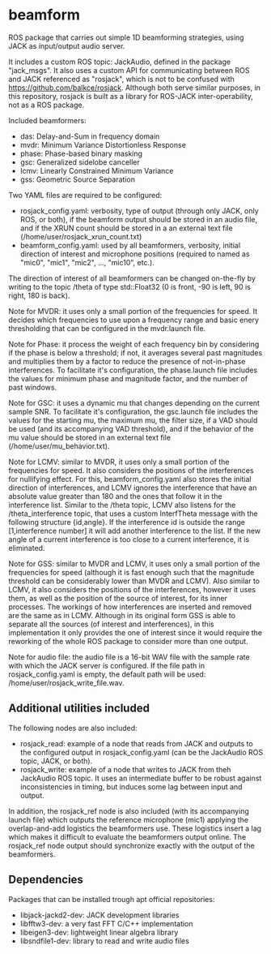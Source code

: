 # beamform
ROS package that carries out simple 1D beamforming strategies, using JACK as input/output audio server.

It includes a custom ROS topic: JackAudio, defined in the package "jack_msgs". It also uses a custom API for communicating between ROS and JACK referenced as "rosjack", which is not to be confused with https://github.com/balkce/rosjack. Although both serve similar purposes, in this repository, rosjack is built as a library for ROS-JACK inter-operability, not as a ROS package.

Included beamformers:
* das: Delay-and-Sum in frequency domain
* mvdr: Minimum Variance Distortionless Response
* phase: Phase-based binary masking
* gsc: Generalized sidelobe canceller
* lcmv: Linearly Constrained Minimum Variance
* gss: Geometric Source Separation

Two YAML files are required to be configured:
* rosjack_config.yaml: verbosity, type of output (through only JACK, only ROS, or both), if the beamform output should be stored in an audio file, and if the XRUN count should be stored in a an external text file (/home/user/rosjack_xrun_count.txt)
* beamform_config.yaml: used by all beamformers, verbosity, initial direction of interest and microphone positions (required to named as "mic0", "mic1", "mic2", ..., "mic10", etc.).

The direction of interest of all beamformers can be changed on-the-fly by writing to the topic /theta of type std::Float32 (0 is front, -90 is left, 90 is right, 180 is back).

Note for MVDR: it uses only a small portion of the frequencies for speed. It decides which frequencies to use upon a frequency range and basic enery thresholding that can be configured in the mvdr.launch file.

Note for Phase: it process the weight of each frequency bin by considering if the phase is below a threshold; if not, it averages several past magnitudes and multiplies them by a factor to reduce the presence of not-in-phase interferences. To facilitate it's configuration, the phase.launch file includes the values for minimum phase and magnitude factor, and the number of past windows.

Note for GSC: it uses a dynamic mu that changes depending on the current sample SNR. To facilitate it's configuration, the gsc.launch file includes the values for the starting mu, the maximum mu, the filter size, if a VAD should be used (and its accompanying VAD threshold), and if the behavior of the mu value should be stored in an external text file (/home/user/mu_behavior.txt).

Note for LCMV: similar to MVDR, it uses only a small portion of the frequencies for speed. It also considers the positions of the interferences for nullifying effect. For this, beamform_config.yaml also stores the initial direction of interferences, and LCMV ignores the interference that have an absolute value greater than 180 and the ones that follow it in the interference list. Similar to the /theta topic, LCMV also listens for the /theta_interference topic, that uses a custom InterfTheta message with the following structure {id,angle}. If the interference id is outside the range [1,interference number] it will add another interference to the list. If the new angle of a current interference is too close to a current interference, it is eliminated.

Note for GSS: similar to MVDR and LCMV, it uses only a small portion of the frequencies for speed (although it is fast enough such that the magnitude threshold can be considerably lower than MVDR and LCMV). Also similar to LCMV, it also considers the positions of the interferences, however it uses them, as well as the position of the source of interest, for its inner processes. The workings of how interferences are inserted and removed are the same as in LCMV. Although in its original form GSS is able to separate all the sources (of interest and interferences), in this implementation it only provides the one of interest since it would require the reworking of the whole ROS package to consider more than one output.

Note for audio file: the audio file is a 16-bit WAV file with the sample rate with which the JACK server is configured. If the file path in rosjack_config.yaml is empty, the default path will be used: /home/user/rosjack_write_file.wav.

## Additional utilities included

The following nodes are also included:
* rosjack_read: example of a node that reads from JACK and outputs to the configured output in rosjack_config.yaml (can be the JackAudio ROS topic, JACK, or both).
* rosjack_write: example of a node that writes to JACK from theh JackAudio ROS topic. It uses an intermediate buffer to be robust against inconsistencies in timing, but induces some lag between input and output.

In addition, the rosjack_ref node is also included (with its accompanying launch file) which outputs the reference microphone (mic1) applying the overlap-and-add logistics the beamformers use. These logistics insert a lag which makes it difficult to evaluate the beamformers output online. The rosjack_ref node output should synchronize exactly with the output of the beamformers.

## Dependencies
Packages that can be installed trough apt official repositories:
* libjack-jackd2-dev: JACK development libraries
* libfftw3-dev: a very fast FFT C/C++ implementation
* libeigen3-dev: lightweight linear algebra library
* libsndfile1-dev: library to read and write audio files

